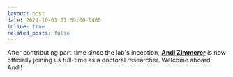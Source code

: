 ```yaml
---
layout: post
date: 2024-10-01 07:59:00-0400
inline: true
related_posts: false
---
```


After contributing part-time since the lab's inception, [**Andi Zimmerer**](https://andi-zimmerer.com/) is now officially joining us full-time as a doctoral researcher. Welcome aboard, Andi!
